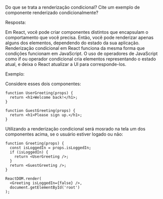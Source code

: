 Do que se trata a renderização condicional? Cite um exemplo de componente renderizado condicionalmente?

Resposta:

Em React, você pode criar componentes distintos que encapsulam o comportamento que você precisa. Então, você pode renderizar apenas alguns dos elementos, dependendo do estado da sua aplicação.
Renderização condicional em React funciona da mesma forma que condições funcionam em JavaScript. O uso de operadores de JavaScript como if ou operador condicional cria elementos representando o estado atual, e deixa o React atualizar a UI para corresponde-los.

Exemplo:

Considere esses dois componentes:

```
function UserGreeting(props) {
  return <h1>Welcome back!</h1>;
}

function GuestGreeting(props) {
  return <h1>Please sign up.</h1>;
}
```

Utilizando a renderização condicional será mosrado na tela um dos componentes acima, se o usuário estiver logado ou não:

```
function Greeting(props) {
  const isLoggedIn = props.isLoggedIn;
  if (isLoggedIn) {
    return <UserGreeting />;
  }
  return <GuestGreeting />;
}

ReactDOM.render(
  <Greeting isLoggedIn={false} />,
  document.getElementById('root')
);
```

